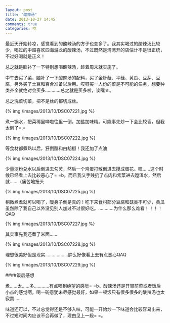 ```yaml
---
layout: post
title: "酸辣汤"
date: 2013-10-27 14:45
comments: true
categories: 吃
---
```

最近天开始转凉，感觉看到的酸辣汤的方子也变多了。我其实喝过的酸辣汤比较少，喝过的中超喜欢四海游龙的酸辣汤，不过既然是湾湾开的店估计不是很正统，不过好喝就是正义！

总之就是脑补了一下特别想喝酸辣汤，趁着周末就实施了。

中午去买了菜，脑补了一下酸辣汤的配料，买了金针菇、平菇、黄瓜、豆芽、豆腐，另外买了土豆和百合准备以后用。哎呀买一人份的菜是不可能的任务，想要种类齐全就绝对会买多…………总之就是买多啦，诶嘿☆。

总之洗菜切菜，把不是丝的都切成丝。

{% img /images/2013/10/DSC07221.jpg %}

煮一锅水，把菜稀里哗啦往里一倒，加盐加味精。可能事先炒一下会比较香，但我太懒了=.=

{% img /images/2013/10/DSC07222.jpg %}

等食材都煮熟以后，狂倒醋和白胡椒！我还加了点油

{% img /images/2013/10/DSC07224.jpg %}

少量淀粉兑水以后倒进去勾芡，然后一个鸡蛋打散倒进去搅成蛋花。嗯……这个时候已经看上去比较恶心了= =b。而且我又手贱扔了点肉和紫菜进去蹚浑水，然后就……（痛苦地扭头

{% img /images/2013/10/DSC07225.jpg %}

稍微煮煮就可以喝了，暖身子倒是真的！吃下来食材部分豆腐和菇类不可少，黄瓜虽然除了我自己以外没见别人加过不过很好吃。…………为什么那么难看！！！！QAQ

{% img /images/2013/10/DSC07227.jpg %}

其实事先我还煮了米面……

{% img /images/2013/10/DSC07228.jpg %}

理想很美好但是现实………………肿么好像看上去有点恶心QAQ

{% img /images/2013/10/DSC07229.jpg %}

####饭后感想

煮……太……多…………有点喝到绝望的感觉= =b。酸辣汤还是开胃前菜或者饭后小点的感觉啊，喝一碗意犹未尽感觉最好，如果一顿饭只有很多很多的酸辣汤也太寂寞……

味道还可以，不过总觉得还是不够入味，可能一开始炒一下味道会比较容易出来，不过短时间内应该不会再做了，理由见上一段= =。